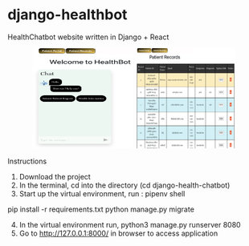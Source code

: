 # django-healthbot
HealthChatbot website written in Django + React
<p align="center">
  <img src="homepage.png" width="200" height="200" title="homepage">  <img src="recordspage.png" width="200" title="recordspage" height="200"> 
</p>

Instructions
1. Download the project
2. In the terminal, cd into the directory (cd django-health-chatbot)
3. Start up the virtual environment, run : pipenv shell

 pip install -r requirements.txt
 python manage.py migrate
 
4. In the virtual environment run,  python3 manage.py runserver 8080
5. Go to http://127.0.0.1:8000/ in browser to access application

